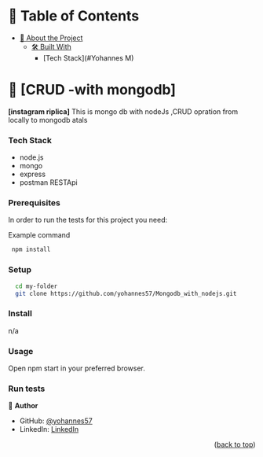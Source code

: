 # 📗 Table of Contents

- [📖 About the Project](#about-project)
  - [🛠 Built With](#built-with)
    - [Tech Stack](#Yohannes M)

<!-- PROJECT DESCRIPTION -->

# 📖 [CRUD -with mongodb]

**[instagram riplica]** This is mongo db with nodeJs ,CRUD opration from locally to mongodb atals

### Tech Stack <a name="tech-stack"></a>

- node.js
- mongo
- express
- postman RESTApi

### Prerequisites

In order to run the tests for this project you need:

Example command

```sh
 npm install
```

### Setup

```sh
  cd my-folder
  git clone https://github.com/yohannes57/Mongodb_with_nodejs.git
```

### Install

n/a

### Usage

Open npm start in your preferred browser.

### Run tests

👤 **Author**

- GitHub: [@yohannes57](https://github.com/yohannes57)
- LinkedIn: [LinkedIn](https://linkedin.com/in/yohannes-deres)

<p align="right">(<a href="#readme-top">back to top</a>)</p>
